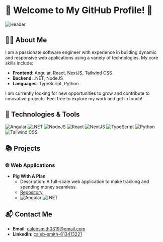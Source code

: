 # 🌟 Welcome to My GitHub Profile! 🌟

![Header](https://avatars.githubusercontent.com/u/174977949?s=400&u=f4f4f1ec837c19e2aeee8fae2bb43c809798d133&v=4)

## 👨‍💻 About Me

I am a passionate software engineer with experience in building dynamic and responsive web applications using a variety of technologies. My core skills include:

- **Frontend**: Angular, React, NextJS, Tailwind CSS
- **Backend**: .NET, NodeJS
- **Languages**: TypeScript, Python

I am currently looking for new opportunities to grow and contribute to innovative projects. Feel free to explore my work and get in touch!

## 🔧 Technologies & Tools

![Angular](https://img.shields.io/badge/-Angular-DD0031?style=flat&logo=angular&logoColor=white)
![.NET](https://img.shields.io/badge/-.NET-512BD4?style=flat&logo=.net&logoColor=white)
![NodeJS](https://img.shields.io/badge/-NodeJS-339933?style=flat&logo=node.js&logoColor=white)
![React](https://img.shields.io/badge/-React-61DAFB?style=flat&logo=react&logoColor=white)
![NextJS](https://img.shields.io/badge/-NextJS-000000?style=flat&logo=next.js&logoColor=white)
![TypeScript](https://img.shields.io/badge/-TypeScript-007ACC?style=flat&logo=typescript&logoColor=white)
![Python](https://img.shields.io/badge/-Python-3776AB?style=flat&logo=python&logoColor=white)
![Tailwind CSS](https://img.shields.io/badge/-Tailwind%20CSS-38B2AC?style=flat&logo=tailwind-css&logoColor=white)

## 📚 Projects

### 🌐 Web Applications

- **Pig With A Plan**
  - Description: A full-scale web application to make tracking and spending money seamless.
  - [Repository](https://github.com/calebsmith0319)
  - ![Angular](https://img.shields.io/badge/-Angular-DD0031?style=flat&logo=angular&logoColor=white) ![.NET](https://img.shields.io/badge/-.NET-512BD4?style=flat&logo=.net&logoColor=white)

## 📬 Contact Me

- **Email**: [calebsmith0319@gmail.com](mailto:calebsmith0319@gmail.com)
- **LinkedIn**: [caleb-smith-813413221]([https://linkedin.com/in/yourusername](https://www.linkedin.com/in/caleb-smith-813413221/))

